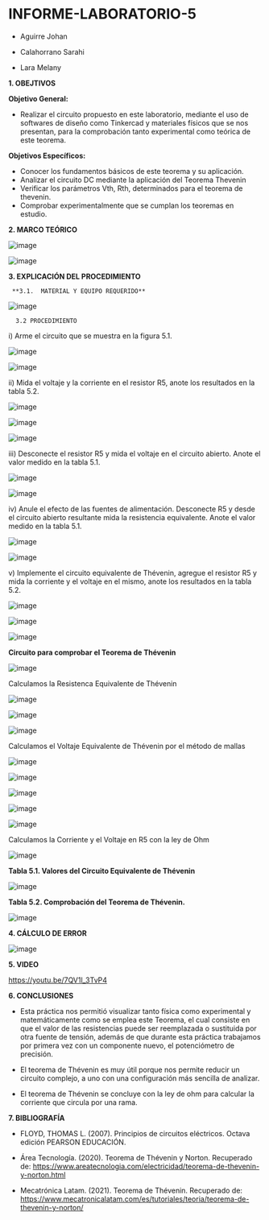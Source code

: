 # INFORME-LABORATORIO-5

- Aguirre Johan

- Calahorrano Sarahi

- Lara Melany

**1. OBEJTIVOS**

  **Objetivo General:**
  
  - Realizar el circuito propuesto en este laboratorio, mediante el uso de softwares de diseño como Tinkercad y materiales físicos que se nos presentan, para la comprobación tanto experimental como teórica de este teorema.  
  
  **Objetivos Específicos:**
  
  - Conocer los fundamentos básicos de este teorema y su aplicación.
  - Analizar el circuito DC mediante la aplicación del Teorema Thevenin 
  - Verificar los parámetros Vth, Rth, determinados para el teorema de thevenin.
  - Comprobar experimentalmente que se cumplan los teoremas en estudio. 

**2. MARCO TEÓRICO**

![image](https://user-images.githubusercontent.com/105020538/210938201-36c3b2f3-5a12-48aa-a7ee-6ac6a9acff8e.png) 

![image](https://user-images.githubusercontent.com/105020538/210938219-25b6c972-15f4-44b1-b250-9883230cc6e7.png)


**3.	EXPLICACIÓN DEL PROCEDIMIENTO**

     **3.1.  MATERIAL Y EQUIPO REQUERIDO**
     
  ![image](https://user-images.githubusercontent.com/105020538/210938639-ec189bd9-575c-4029-8abe-2998f982a1ef.png)
  
      3.2 PROCEDIMIENTO

i) Arme el circuito que se muestra en la figura 5.1. 

![image](https://user-images.githubusercontent.com/105020538/210938982-b83c361a-a9cb-49fc-a18c-123ca73e3736.png)

![image](https://user-images.githubusercontent.com/105020538/210939030-8c9f6d6f-902b-42f6-8fff-21b641515137.png)

ii) Mida el voltaje y la corriente en el resistor R5, anote los resultados en la tabla 5.2. 

![image](https://user-images.githubusercontent.com/105020538/210939073-9a664e3b-26f0-48c9-b187-c302cfb3cf43.png)

![image](https://user-images.githubusercontent.com/105020538/210939095-db8946b3-976d-4fb3-b1bd-582699cd9dec.png)

![image](https://user-images.githubusercontent.com/105020538/210939115-485db036-7cde-478b-86e6-cafc1d49f7b1.png)

iii) Desconecte el resistor R5 y mida el voltaje en el circuito abierto. Anote el valor medido en la tabla 5.1. 

![image](https://user-images.githubusercontent.com/105020538/210939148-427b5cdd-c143-479a-b61c-99edb2942fd8.png)

![image](https://user-images.githubusercontent.com/105020538/210939175-18d024b3-aeaf-4f98-b024-855d968be845.png)

iv) Anule el efecto de las fuentes de alimentación. Desconecte R5 y desde el circuito abierto resultante mida la resistencia equivalente. Anote el valor medido en la tabla 5.1. 

![image](https://user-images.githubusercontent.com/105020538/210939199-685902a8-cac1-4ee6-8d9a-b3f4d2b36fd3.png)

![image](https://user-images.githubusercontent.com/105020538/210939223-cdaa1aab-3670-44a5-9bee-725abcbf4406.png)

v) Implemente el circuito equivalente de Thévenin, agregue el resistor R5 y mida la corriente y el voltaje en el mismo, anote los resultados en la tabla 5.2. 

![image](https://user-images.githubusercontent.com/105020538/210939251-db054838-f28b-4c60-9b34-ff5407f3d162.png)

![image](https://user-images.githubusercontent.com/105020538/210939271-e2d5d05a-c682-458f-86a2-b095f1c812c5.png)

![image](https://user-images.githubusercontent.com/105020538/210939292-2c6c25fe-460d-43de-b24a-af2c9a97f7b5.png)

**Circuito para comprobar el Teorema de Thévenin**

![image](https://user-images.githubusercontent.com/105020538/210940378-5a19cbf3-3e11-4ebe-9ec7-e95348b2a57f.png)

Calculamos la Resistenca Equivalente de Thévenin

![image](https://user-images.githubusercontent.com/105020538/210940441-61298281-1fe2-4b18-9198-09810eadccf8.png)

![image](https://user-images.githubusercontent.com/105020538/210940468-20d06c89-721b-46ab-b8ed-45a934283a60.png)

![image](https://user-images.githubusercontent.com/105020538/210940507-838a5bb3-d086-4531-9591-813785232b08.png)

Calculamos el Voltaje Equivalente de Thévenin por el método de mallas 

![image](https://user-images.githubusercontent.com/105020538/210940553-c496b031-d445-4328-82ea-4862661e842a.png)

![image](https://user-images.githubusercontent.com/105020538/210940606-1ef0b1ae-195a-4126-a55a-0d62b26cb0ba.png)

![image](https://user-images.githubusercontent.com/105020538/210940635-61a677b8-16b2-4830-b21b-3578b8f1d9fe.png)

![image](https://user-images.githubusercontent.com/105020538/210940656-c36d4c3c-0a3e-4d38-be6b-0baf83ba2ad0.png)

![image](https://user-images.githubusercontent.com/105020538/210940676-9936aa39-6cd5-49aa-b45f-726331104575.png)

Calculamos la Corriente y el Voltaje en R5 con la ley de Ohm

![image](https://user-images.githubusercontent.com/105020538/210940786-b06ea8cd-6214-4090-b379-10890c868c3a.png)


**Tabla 5.1. Valores del Circuito Equivalente de Thévenin**

![image](https://user-images.githubusercontent.com/105020538/210939333-4e5f51ac-ddf5-4304-b408-42e9d3f550b0.png)

**Tabla 5.2. Comprobación del Teorema de Thévenin.**

![image](https://user-images.githubusercontent.com/105020538/210939378-b1a5b57e-e0d0-472a-9283-c394c4f19bb9.png)

**4. CÁLCULO DE ERROR** 

![image](https://user-images.githubusercontent.com/105020538/210939458-4efcf931-8d22-4c07-ae38-539d84c1967c.png)

**5. VIDEO**

https://youtu.be/7QV1l_3TvP4 

**6. CONCLUSIONES** 

- Esta práctica nos permitió visualizar tanto física como experimental y matemáticamente como se emplea este Teorema, el cual consiste en que el valor de las resistencias puede ser reemplazada o sustituida por otra fuente de tensión, además de que durante esta práctica trabajamos por primera vez con un componente nuevo, el potenciómetro de precisión. 

- El teorema de Thévenin es muy útil porque nos permite reducir un circuito complejo, a uno con una configuración más sencilla de analizar. 

- El teorema de Thévenin se concluye con la ley de ohm para calcular la corriente que circula por una rama. 

**7. BIBLIOGRAFÍA**

- FLOYD, THOMAS L. (2007). Principios de circuitos eléctricos. Octava edición PEARSON EDUCACIÓN. 

- Área Tecnología. (2020). Teorema de Thévenin y Norton. Recuperado de: https://www.areatecnologia.com/electricidad/teorema-de-thevenin-y-norton.html  

- Mecatrónica Latam. (2021). Teorema de Thévenin. Recuperado de: https://www.mecatronicalatam.com/es/tutoriales/teoria/teorema-de-thevenin-y-norton/

